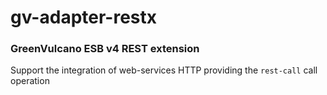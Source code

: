 # gv-adapter-restx
### GreenVulcano ESB v4 REST extension 
Support the integration of web-services HTTP providing the `rest-call` call operation
